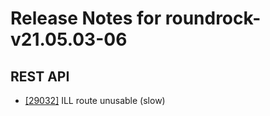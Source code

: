 
# Release Notes for roundrock-v21.05.03-06

## REST API

- [[29032]](http://bugs.koha-community.org/bugzilla3/show_bug.cgi?id=29032) ILL route unusable (slow)



